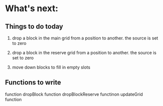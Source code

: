 # What's next:


## Things to do today
1. drop a block in the main grid from a position to another. the source is set to zero

2. drop a block in the reserve grid from a position to another. the source is set to zero

3. move down blocks to fill in empty slots




## Functions to write
function dropBlock
function dropBlockReserve
functinon updateGrid
function




